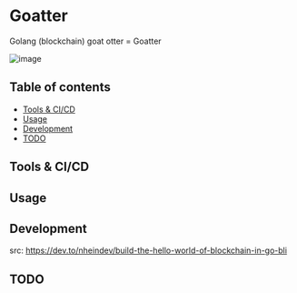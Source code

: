 # Goatter

Golang (blockchain) goat otter = Goatter

![image](https://user-images.githubusercontent.com/6129046/168286709-d9310473-556b-4825-b378-abdebe623e7f.png)

## Table of contents

- [Tools & CI/CD](#tools-&-ci/cd)
- [Usage](#usage)
- [Development](#development)
- [TODO](#todo)

## Tools & CI/CD

## Usage

## Development
src: https://dev.to/nheindev/build-the-hello-world-of-blockchain-in-go-bli

## TODO
